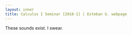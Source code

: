 ```yaml
---
layout: inner
title: Calculus I Seminar [2018-1] | Esteban G. webpage
---
```


<p>These sounds exist. I swear.</p>
